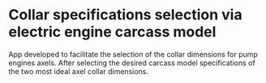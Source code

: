 # Collar specifications selection via electric engine carcass model
App developed to facilitate the selection of the collar dimensions for pump engines axels. After selecting the desired carcass model specifications of the two most ideal axel collar dimensions.

